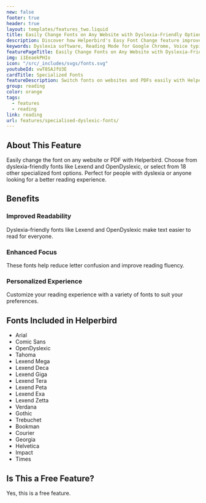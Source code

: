 ```yaml
---
new: false
footer: true
header: true
layout: templates/features_two.liquid
title: Easily Change Fonts on Any Website with Dyslexia-Friendly Options
description: Discover how Helperbird's Easy Font Change feature improves your reading experience. Choose from dyslexia-friendly fonts like Lexend and OpenDyslexic, or pick from 18 other options. Ideal for enhancing readability.
keywords: Dyslexia software, Reading Mode for Google Chrome, Voice typing for Chrome, Text to speech for Chrome, text reader, Immersive Reader, dyslexia fonts, accessibility software, dyslexia software, Helperbird for Edge, Helperbird for Firefox, Helperbird for Chrome, Opendyslexic for Chrome, OpenDyslexic
featurePageTitle: Easily Change Fonts on Any Website with Dyslexia-Friendly and Specialized Options
img: i1EeaekPHIo
icon: "/src/_includes/svgs/fonts.svg"
youtubeId: vwT8SAJfU3E
cardTitle: Specialized Fonts
featureDescription: Switch fonts on websites and PDFs easily with Helperbird. Pick from fonts like Lexend and OpenDyslexic, or choose from 18 other fonts. Great for people with dyslexia or anyone who wants a different way to read.
group: reading
color: orange
tags: 
  - features
  - reading
link: reading
url: features/specialised-dyslexic-fonts/
---
```


## About This Feature

Easily change the font on any website or PDF with Helperbird. Choose from dyslexia-friendly fonts like Lexend and OpenDyslexic, or select from 18 other specialized font options. Perfect for people with dyslexia or anyone looking for a better reading experience.

## Benefits

### Improved Readability
Dyslexia-friendly fonts like Lexend and OpenDyslexic make text easier to read for everyone.

### Enhanced Focus 

These fonts help reduce letter confusion and improve reading fluency.

### Personalized Experience
Customize your reading experience with a variety of fonts to suit your preferences.

## Fonts Included in Helperbird

- Arial
- Comic Sans
- OpenDyslexic
- Tahoma
- Lexend Mega
- Lexend Deca
- Lexend Giga
- Lexend Tera
- Lexend Peta
- Lexend Exa
- Lexend Zetta
- Verdana
- Gothic
- Trebuchet
- Bookman
- Courier
- Georgia
- Helvetica
- Impact
- Times

## Is This a Free Feature?

Yes, this is a free feature.

